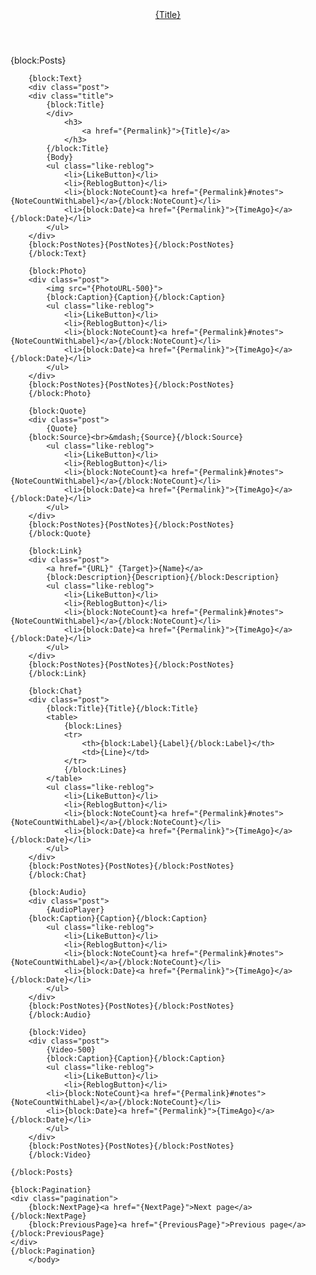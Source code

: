 <!DOCTYPE html>
<html>
        <head>
                <title>{Title}</title>
        </head>
        <body>
                <header><a href="{Title}">{Title}</a></header>
        	{block:Posts}
	
		{block:Text}
		<div class="post">
		<div class="title">
			{block:Title}
			</div>
				<h3>
					<a href="{Permalink}">{Title}</a>
				</h3>
			{/block:Title}
			{Body}
			<ul class="like-reblog">
				<li>{LikeButton}</li>
				<li>{ReblogButton}</li>
				<li>{block:NoteCount}<a href="{Permalink}#notes">{NoteCountWithLabel}</a>{/block:NoteCount}</li>
				<li>{block:Date}<a href="{Permalink}">{TimeAgo}</a>{/block:Date}</li>
			</ul>
		</div>
		{block:PostNotes}{PostNotes}{/block:PostNotes}
		{/block:Text}

		{block:Photo} 
		<div class="post">	
			<img src="{PhotoURL-500}">
			{block:Caption}{Caption}{/block:Caption}
			<ul class="like-reblog">
				<li>{LikeButton}</li>
				<li>{ReblogButton}</li>
				<li>{block:NoteCount}<a href="{Permalink}#notes">{NoteCountWithLabel}</a>{/block:NoteCount}</li>
				<li>{block:Date}<a href="{Permalink}">{TimeAgo}</a>{/block:Date}</li>
			</ul>
		</div>
		{block:PostNotes}{PostNotes}{/block:PostNotes}
		{/block:Photo}

		{block:Quote}
		<div class="post">
			{Quote}
	   	{block:Source}<br>&mdash;{Source}{/block:Source}
			<ul class="like-reblog">
				<li>{LikeButton}</li>
				<li>{ReblogButton}</li>
				<li>{block:NoteCount}<a href="{Permalink}#notes">{NoteCountWithLabel}</a>{/block:NoteCount}</li>
				<li>{block:Date}<a href="{Permalink}">{TimeAgo}</a>{/block:Date}</li>
			</ul>
		</div>
		{block:PostNotes}{PostNotes}{/block:PostNotes}
		{/block:Quote}

		{block:Link}
		<div class="post">
  			<a href="{URL}" {Target}>{Name}</a>
  			{block:Description}{Description}{/block:Description}
			<ul class="like-reblog">
				<li>{LikeButton}</li>
				<li>{ReblogButton}</li>
				<li>{block:NoteCount}<a href="{Permalink}#notes">{NoteCountWithLabel}</a>{/block:NoteCount}</li>
				<li>{block:Date}<a href="{Permalink}">{TimeAgo}</a>{/block:Date}</li>
			</ul>
		</div>
		{block:PostNotes}{PostNotes}{/block:PostNotes}
		{/block:Link}

		{block:Chat}
		<div class="post">
			{block:Title}{Title}{/block:Title}
			<table>
				{block:Lines}
				<tr>
					<th>{block:Label}{Label}{/block:Label}</th>
					<td>{Line}</td>
				</tr>
				{/block:Lines}
			</table>
			<ul class="like-reblog">
				<li>{LikeButton}</li>
				<li>{ReblogButton}</li>
				<li>{block:NoteCount}<a href="{Permalink}#notes">{NoteCountWithLabel}</a>{/block:NoteCount}</li>
				<li>{block:Date}<a href="{Permalink}">{TimeAgo}</a>{/block:Date}</li>
			</ul>
		</div>
		{block:PostNotes}{PostNotes}{/block:PostNotes}
		{/block:Chat}

		{block:Audio}
		<div class="post">
			{AudioPlayer}
      	{block:Caption}{Caption}{/block:Caption}
			<ul class="like-reblog">
				<li>{LikeButton}</li>
				<li>{ReblogButton}</li>
				<li>{block:NoteCount}<a href="{Permalink}#notes">{NoteCountWithLabel}</a>{/block:NoteCount}</li>
				<li>{block:Date}<a href="{Permalink}">{TimeAgo}</a>{/block:Date}</li>
			</ul>
		</div>
		{block:PostNotes}{PostNotes}{/block:PostNotes}
		{/block:Audio}

		{block:Video}
		<div class="post">
			{Video-500}
			{block:Caption}{Caption}{/block:Caption}
			<ul class="like-reblog">
				<li>{LikeButton}</li>
				<li>{ReblogButton}</li>
			<li>{block:NoteCount}<a href="{Permalink}#notes">{NoteCountWithLabel}</a>{/block:NoteCount}</li>
			<li>{block:Date}<a href="{Permalink}">{TimeAgo}</a>{/block:Date}</li>
			</ul>
		</div>
		{block:PostNotes}{PostNotes}{/block:PostNotes}
		{/block:Video}

	{/block:Posts}
	
	{block:Pagination}
    <div class="pagination">
        {block:NextPage}<a href="{NextPage}">Next page</a>{/block:NextPage}
        {block:PreviousPage}<a href="{PreviousPage}">Previous page</a> {/block:PreviousPage}
    </div>
    {/block:Pagination}
        </body>
</html>

